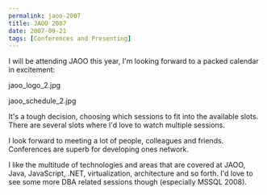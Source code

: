 ```yaml
---
permalink: jaoo-2007
title: JAOO 2007
date: 2007-09-21
tags: [Conferences and Presenting]
---
```

I will be attending JAOO this year, I'm looking forward to a packed calendar in excitement:

<!-- more -->

jaoo_logo_2.jpg

jaoo_schedule_2.jpg

It's a tough decision, choosing which sessions to fit into the available slots. There are several slots where I'd love to watch multiple sessions.

I look forward to meeting a lot of people, colleagues and friends. Conferences are superb for developing ones network.

I like the multitude of technologies and areas that are covered at JAOO, Java, JavaScript, .NET, virtualization, architecture and so forth. I'd love to see some more DBA related sessions though (especially MSSQL 2008).
